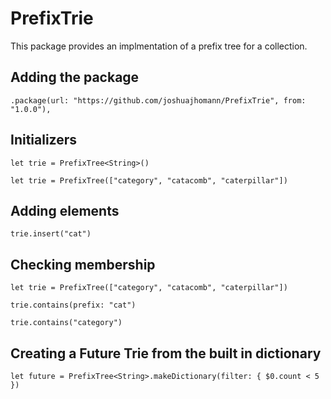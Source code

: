 # PrefixTrie

This package provides an implmentation of a prefix tree for a collection.

## Adding the package
```
.package(url: "https://github.com/joshuajhomann/PrefixTrie", from: "1.0.0"),
```

## Initializers

```
let trie = PrefixTree<String>()
```

```
let trie = PrefixTree(["category", "catacomb", "caterpillar"])
```

## Adding elements
```
trie.insert("cat")
```

## Checking membership
```
let trie = PrefixTree(["category", "catacomb", "caterpillar"])

trie.contains(prefix: "cat")

trie.contains("category")
```

## Creating a Future Trie from the built in dictionary
```
let future = PrefixTree<String>.makeDictionary(filter: { $0.count < 5 })
```
